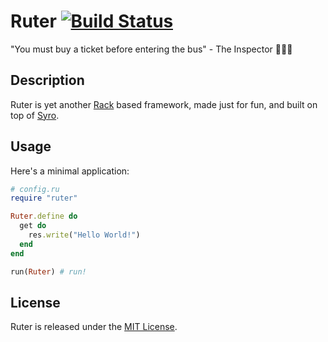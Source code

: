 Ruter [![Build Status](https://app.travis-ci.com/frodsan/ruter.svg?branch=main)](https://app.travis-ci.com/frodsan/ruter)
====

"You must buy a ticket before entering the bus" - The Inspector 🕵🏻‍♂️

Description
-----------

Ruter is yet another [Rack][rack] based framework, made just for fun, and built on top of [Syro][syro].

Usage
-----

Here's a minimal application:

```ruby
# config.ru
require "ruter"

Ruter.define do
  get do
    res.write("Hello World!")
  end
end

run(Ruter) # run!
```

License
-------

Ruter is released under the [MIT License][mit].

[mit]: http://www.opensource.org/licenses/MIT
[rack]: https://github.com/rack/rack
[syro]: http://soveran.github.io/syro/
